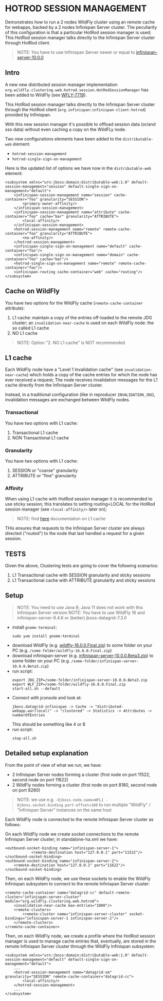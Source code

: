 # HOTROD SESSION MANAGEMENT

Demonstrates how to run a 2 nodes WildFly cluster using an remote cache for webapps, backed by a 2 nodes Infinispan Server cluster.
The peculiarity of this configuration is that a particular HotRod session manager is used;
This HotRod session manager talks directly to the Infinispan Server cluster through HotRod client.

> NOTE: You have to use Infinispan Server newer or equal to [infinispan-server-10.0.0](http://downloads.jboss.org/infinispan/10.0.0.Beta3/infinispan-server-10.0.0.Beta3.zip)

## Intro

A new new distributed session manager implementation `org.wildfly.clustering.web.hotrod.session.HotRodSessionManager` has been added to WildFly
(see [WFLY-7719](https://issues.jboss.org/browse/WFLY-7719)).

This HotRod session manager talks directly to the Infinispan Server cluster through the HotRod client (`org.infinispan:infinispan-client-hotrod`)
provided by Infinispan.

With this new session manager it's possible to offload session data (or/and sso data) without even caching a copy on the WildFLy node.

Two new configurations elements have been added to the `distributable-web` element:

 * `hotrod-session-management`
 * `hotrod-single-sign-on-management`

Here is the updated list of options we have now in the `distributable-web` element:

```
<subsystem xmlns="urn:jboss:domain:distributable-web:1.0" default-session-management="session" default-single-sign-on-management="default">
    <infinispan-session-management name="session" cache-container="foo" granularity="SESSION">
        <primary-owner-affinity/>
    </infinispan-session-management>
    <infinispan-session-management name="attribute" cache-container="foo" cache="bar" granularity="ATTRIBUTE">
        <local-affinity/>
    </infinispan-session-management>
    <hotrod-session-management name="remote" remote-cache-container="foo" granularity="ATTRIBUTE">
        <no-affinity/>
    </hotrod-session-management>
    <infinispan-single-sign-on-management name="default" cache-container="foo"/>
    <infinispan-single-sign-on-management name="domain" cache-container="foo" cache="bar"/>
    <hotrod-single-sign-on-management name="remote" remote-cache-container="foo"/>
    <infinispan-routing cache-container="web" cache="routing"/>
</subsystem>
```

## Cache on WildFly

You have two options for the WildFly cache (`remote-cache-container` attribute):

1. L1 cache: maintain a copy of the entries off-loaded to the remote JDG cluster; an `invalidation-near-cache` is used on each WildFly node: the so called L1 cache
2. NO L1 cache

> NOTE: Option "2. NO L1 cache" is NOT recommended 

## L1 cache

Each WildFly node have a "Level 1 Invalidation cache" (see `invalidation-near-cache`) which holds a copy of the cache entries for which the node has ever received a request;
The node receives invalidation messages for the L1 cache directly from the Infinispan Server cluster.

Instead, in a traditional configuration (like in reproducer `INVALIDATION_JDG`), invalidation messages are exchanged between WildFly nodes.

### Transactional

You have two options with L1 cache:

1. Transactional L1 cache
2. NON Transactional L1 cache

### Granularity

You have two options with L1 cache:

1. SESSION or "coarse" granularity
2. ATTRIBUTE or "fine" granularity

### Affinity

When using L1 cache with HotRod session manager it is recommended to use sticky session; this translates to setting routing=LOCAL for the HotRod session manager (see `<local-affinity/>` later on);

> NOTE: find [here](http://wildscribe.github.io/WildFly/16.0/subsystem/infinispan/remote-cache-container/near-cache/invalidation/index.html) documentation on L1 cache

THis ensures that requests to the Infinispan Server cluster are always directed ("routed") to the node that last handled a request for a given session.

## TESTS

Given the above, Clustering tests are going to cover the following scenarios:

1. L1 Transactional cache with SESSION granularity and sticky sessions
2. L1 Transactional cache with ATTRIBUTE granularity and sticky sessions


## Setup

> NOTE: You need to use Java 8; Java 11 does not work with this Infinispan Server version
> NOTE: You have to use WildFly 16 and infinispan-server-9.4.6 or (better) jboss-datagrid-7.3.0

- install `gnome-terminal`:
  ```
  sudo yum install gnome-terminal
  ```
- download WildFly (e.g. [wildfly-16.0.0.Final.zip](https://download.jboss.org/wildfly/16.0.0.Beta1/wildfly-16.0.0.Final.zip)) to some folder on your PC (e.g. `/some-folder/wildfly-16.0.0.Final.zip`)
- download infinispan-server (e.g. [infinispan-server-10.0.0.Beta3.zip](http://downloads.jboss.org/infinispan/10.0.0.Beta3/infinispan-server-10.0.0.Beta3.zip)) to some folder on your PC (e.g. `/some-folder/infinispan-server-10.0.0.Beta3.zip`)
- run script:
  ```
  export JDG_ZIP=/some-folder/infinispan-server-10.0.0.Beta3.zip
  export WLF_ZIP=/some-folder/wildfly-16.0.0.Final.zip
  start-all.sh --default
  ```
- Connect with jconsole and look at:
  ```
  jboss.datagrid-infinispan -> Cache -> "distributed-webapp.war(local)" -> "clustered" -> Statistics -> Attributes -> numberOfEntries
  ```
  This should be something like 4 or 8
- run script:
  ```
  stop-all.sh
  ```    

## Detailed setup explanation

From the point of view of what we run, we have:

- 2 Infinispan Server nodes forming a cluster (first node on port 11522, second node on port 11622)
- 2 WildFly nodes forming a cluster (first node on port 8180, second node on port 8280)

> NOTE: we use e.g. `-Djboss.node.name=WFL1 -Djboss.socket.binding.port-offset=100` to run multiple "WildFly" / "Infinispan Server" instances on the same host

Each WildFly node is connected to the remote Infinispan Server cluster as follows:

On each WildFly node we create socket connections to the remote Infinispan Server cluster; in standalone-ha.xml we have:

```
<outbound-socket-binding name="infinispan-server-1">
            <remote-destination host="127.0.0.1" port="11522"/>
</outbound-socket-binding>
<outbound-socket-binding name="infinispan-server-2">
    <remote-destination host="127.0.0.1" port="11622"/>
</outbound-socket-binding>
```

Then, on each WildFly node, we use these sockets to enable the WildFly Infinispan subsystem to connect to the remote Infinispan Server cluster:

```
<remote-cache-container name="datagrid-cc" default-remote-cluster="infinispan-server-cluster" module="org.wildfly.clustering.web.hotrod">
    <invalidation-near-cache max-entries="1000"/>
    <remote-clusters>
        <remote-cluster name="infinispan-server-cluster" socket-bindings="infinispan-server-1 infinispan-server-2"/>
    </remote-clusters>
</remote-cache-container>
```

Then, on each WildFly node, we create a profile where the HotRod session manager is used to manage cache entries that, eventually, 
are stored in the remote Infinispan Server cluster through the WildFly Infinispan subsystem:

```
<subsystem xmlns="urn:jboss:domain:distributable-web:1.0" default-session-management="default" default-single-sign-on-management="default">
    ...
    <hotrod-session-management name="datagrid-sm" granularity="SESSION" remote-cache-container="datagrid-cc">
        <local-affinity/>
    </hotrod-session-management>
    ...
</subsystem>
```













